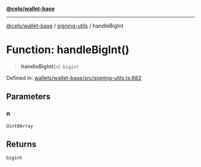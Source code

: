 [**@celo/wallet-base**](../../README.md)

***

[@celo/wallet-base](../../README.md) / [signing-utils](../README.md) / handleBigInt

# Function: handleBigInt()

> **handleBigInt**(`n`): `bigint`

Defined in: [wallets/wallet-base/src/signing-utils.ts:882](https://github.com/celo-org/developer-tooling/blob/master/packages/sdk/wallets/wallet-base/src/signing-utils.ts#L882)

## Parameters

### n

`Uint8Array`

## Returns

`bigint`
